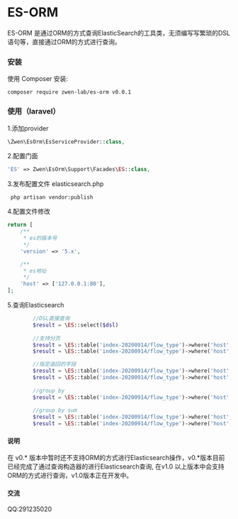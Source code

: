 ES-ORM
======

ES-ORM 是通过ORM的方式查询ElasticSearch的工具类，无须编写写繁琐的DSL语句等，直接通过ORM的方式进行查询。


### 安装

使用 Composer 安装:

```
composer require zwen-lab/es-orm v0.0.1
```

### 使用（laravel）

1.添加provider

```php
\Zwen\EsOrm\EsServiceProvider::class,
```

2.配置门面

```php
'ES' => Zwen\EsOrm\Support\Facades\ES::class,
```

3.发布配置文件 elasticsearch.php

```
 php artisan vendor:publish
```

4.配置文件修改

```php
return [
    /**
     * es的版本号
     */
    'version' => '5.x',

    /**
     * es地址
     */
    'host' => ['127.0.0.1:80'],
];
```



5.查询Elasticsearch

```php
		//DSL直接查询
		$result = \ES::select($dsl)
		
		//支持分页
		$result = \ES::table('index-20200914/flow_type')->where('host', 'www.baidu.com')->where('create_time', '>=', 1600048800)->where('create_time', '<=', 1600049100)->forPage(11,1)->get();
        $result = \ES::table('index-20200914/flow_type')->where('host', 'www.baidu.com')->where('create_time', '>=', 1600048800)->where('create_time', '<=', 1600049100)->offset(10)->limit(1)->get();

		//指定返回的字段
		$result = \ES::table('index-20200914/flow_type')->where('host', 'www.baidu.com')->get(['country', 'create_time', 'req_flow']);
        $result = \ES::table('index-20200914/flow_type')->where('host', 'www.baidu.com')->select(['country', 'create_time', 'req_flow'])->get();
		
		//group by
		$result = \ES::table('index-20200914/flow_type')->where('host', 'www.baidu.com')->where('create_time', '>=', 1600048800)->where('create_time', '<=', 1600049100)->groupBy(['create_time', 'mtype'])->get();
		
		//group by sum
        $result = \ES::table('index-20200914/flow_type')->where('host', 'www.baidu.com')->where('create_time', '>=', 1600048800)->where('create_time', '<=', 1600049100)->groupBy(['create_time', 'mtype'])->selectRaw('create_time,mtype,sum(req_flow) as req_flow,sum(flow) as flow')->get();
        $result = \ES::table('index-20200914/flow_type')->where('host', 'www.baidu.com')->where('create_time', '>=', 1600048800)->where('create_time', '<=', 1600049100)->groupBy(['create_time', 'mtype'])->selectRaw('create_time,mtype,sum(req_flow) as req_flow')->get();
```

#### 说明

在 v0.* 版本中暂时还不支持ORM的方式进行Elasticsearch操作，v0.*版本目前已经完成了通过查询构造器的进行Elasticsearch查询, 在v1.0 以上版本中会支持ORM的方式进行查询，v1.0版本正在开发中。



#### 交流

QQ:291235020

